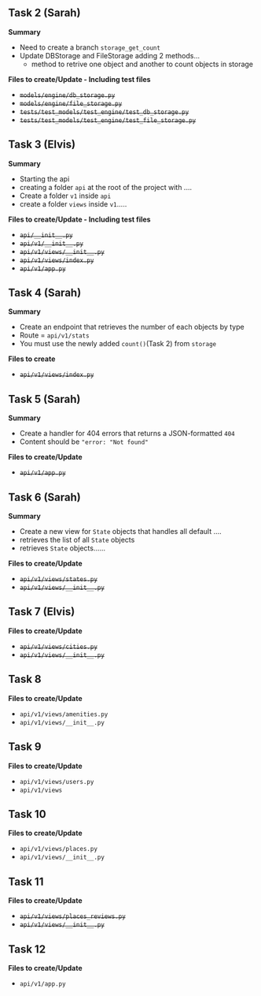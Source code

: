 ## Task 2 (Sarah)

**Summary**

-   Need to create a branch `storage_get_count`
-   Update DBStorage and FileStorage adding 2 methods...
    -   method to retrive one object and another to count objects in storage

**Files to create/Update - Including test files**

-   ~~`models/engine/db_storage.py`~~
-   ~~`models/engine/file_storage.py`~~
-   ~~`tests/test_models/test_engine/test_db_storage.py`~~
-   ~~`tests/test_models/test_engine/test_file_storage.py`~~

## Task 3 (Elvis)

**Summary**

-   Starting the api
-   creating a folder `api` at the root of the project with ....
-   Create a folder `v1` inside `api`
-   create a folder `views` inside `v1`.....

**Files to create/Update - Including test files**

-   ~~`api/__init__.py`~~
-   ~~`api/v1/__init__.py`~~
-   ~~`api/v1/views/__init__.py`~~
-   ~~`api/v1/views/index.py`~~
-   ~~`api/v1/app.py`~~

## Task 4 (Sarah)

**Summary**

-   Create an endpoint that retrieves the number of each objects by type
-   Route = `api/v1/stats`
-   You must use the newly added `count()`(Task 2) from `storage`

**Files to create**

-   ~~`api/v1/views/index.py`~~

## Task 5 (Sarah)

**Summary**

-   Create a handler for 404 errors that returns a JSON-formatted `404`
-   Content should be `"error: "Not found"`

**Files to create/Update**

-   ~~`api/v1/app.py`~~

## Task 6 (Sarah)

**Summary**

-   Create a new view for `State` objects that handles all default ....
-   retrieves the list of all `State` objects
-   retrieves `State` objects......

**Files to create/Update**

-   ~~`api/v1/views/states.py`~~
-   ~~`api/v1/views/__init__.py`~~

## Task 7 (Elvis)

**Files to create/Update**

-   ~~`api/v1/views/cities.py`~~
-   ~~`api/v1/views/__init__.py`~~

## Task 8

**Files to create/Update**

-   `api/v1/views/amenities.py`
-   `api/v1/views/__init__.py`

## Task 9

**Files to create/Update**

-   `api/v1/views/users.py`
-   `api/v1/views`

## Task 10

**Files to create/Update**

-   `api/v1/views/places.py`
-   `api/v1/views/__init__.py`

## Task 11

**Files to create/Update**

-   ~~`api/v1/views/places_reviews.py`~~
-   ~~`api/v1/views/__init__.py`~~

## Task 12

**Files to create/Update**

-   `api/v1/app.py`
